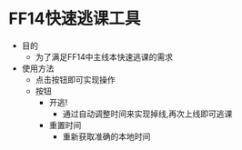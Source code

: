# FF14快速逃课工具

- 目的
  - 为了满足FF14中主线本快速逃课的需求
- 使用方法
  - 点击按钮即可实现操作
  - 按钮
    - 开逃!
      - 通过自动调整时间来实现掉线,再次上线即可逃课
    - 重置时间
      - 重新获取准确的本地时间